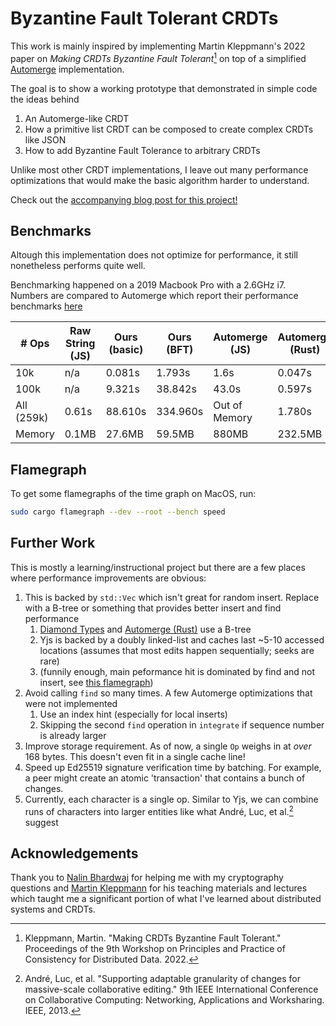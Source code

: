 # Byzantine Fault Tolerant CRDTs

This work is mainly inspired by implementing Martin Kleppmann's 2022 paper on *Making CRDTs Byzantine Fault Tolerant*[^2] 
on top of a simplified [Automerge](https://automerge.org/) implementation.

The goal is to show a working prototype that demonstrated in simple code the ideas behind
1. An Automerge-like CRDT
2. How a primitive list CRDT can be composed to create complex CRDTs like JSON
2. How to add Byzantine Fault Tolerance to arbitrary CRDTs

Unlike most other CRDT implementations, I leave out many performance optimizations that would make the basic algorithm harder to understand.

Check out the [accompanying blog post for this project!](https://jzhao.xyz/posts/bft-json-crdt)

## Benchmarks
Altough this implementation does not optimize for performance, it still nonetheless performs quite well.

Benchmarking happened on a 2019 Macbook Pro with a 2.6GHz i7.
Numbers are compared to Automerge which report their performance benchmarks [here](https://github.com/automerge/automerge-perf)

| # Ops | Raw String (JS) | Ours (basic) | Ours (BFT) | Automerge (JS) | Automerge (Rust) |
|--|--|--|--|--|--|
|10k       | n/a     | 0.081s   | 1.793s   | 1.6s         | 0.047s  |
|100k      | n/a     | 9.321s   | 38.842s  | 43.0s        | 0.597s  |
|All (259k)| 0.61s   | 88.610s  | 334.960s | Out of Memory| 1.780s  |
|Memory    | 0.1MB   | 27.6MB   | 59.5MB   | 880MB        | 232.5MB |

## Flamegraph
To get some flamegraphs of the time graph on MacOS, run:

```bash
sudo cargo flamegraph --dev --root --bench speed
```

## Further Work 
This is mostly a learning/instructional project but there are a few places where performance improvements are obvious:

1. This is backed by `std::Vec` which isn't great for random insert. Replace with a B-tree or something that provides better insert and find performance
    1. [Diamond Types](https://github.com/josephg/diamond-types) and [Automerge (Rust)](https://github.com/automerge/automerge-rs) use a B-tree
    2. Yjs is backed by a doubly linked-list and caches last ~5-10 accessed locations (assumes that most edits happen sequentially; seeks are rare)
    3. (funnily enough, main peformance hit is dominated by find and not insert, see [this flamegraph](./flamegraphs/flamegraph_unoptimized.svg))
2. Avoid calling `find` so many times. A few Automerge optimizations that were not implemented
    1. Use an index hint (especially for local inserts)
    2. Skipping the second `find` operation in `integrate` if sequence number is already larger
3. Improve storage requirement. As of now, a single `Op` weighs in at *over* 168 bytes. This doesn't even fit in a single cache line!
4. Speed up Ed25519 signature verification time by batching. For example, a peer might create an atomic 'transaction' that contains a bunch of changes. 
5. Currently, each character is a single op. Similar to Yjs, we can combine runs of characters into larger entities like what André, Luc, et al.[^1] suggest

[^1]: André, Luc, et al. "Supporting adaptable granularity of changes for massive-scale collaborative editing." 9th IEEE International Conference on Collaborative Computing: Networking, Applications and Worksharing. IEEE, 2013. 
[^2]: Kleppmann, Martin. "Making CRDTs Byzantine Fault Tolerant." Proceedings of the 9th Workshop on Principles and Practice of Consistency for Distributed Data. 2022.

## Acknowledgements
Thank you to [Nalin Bhardwaj](https://nibnalin.me/) for helping me with my cryptography questions and [Martin Kleppmann](https://martin.kleppmann.com/)
for his teaching materials and lectures which taught me a significant portion of what I've learned about distributed systems and CRDTs.

